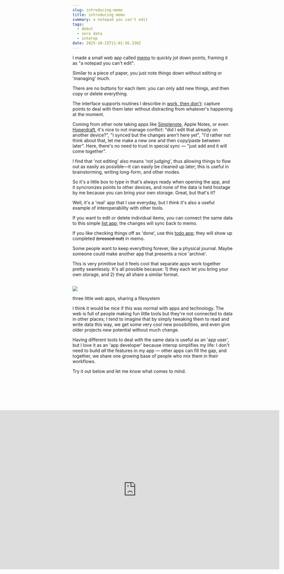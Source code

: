 ```yaml
---
slug: introducing-memo
title: introducing memo
summary: a notepad you can't edit
tags:
  - debut
  - zero data
  - interop
date: 2025-10-15T11:01:56.336Z
---
```

I made a small web app called [memo](https://memo.rosano.ca) to quickly jot down points, framing it as "a notepad you can't edit".

Similar to a piece of paper, you just note things down without editing or 'managing' much.

There are no buttons for each item: you can only add new things, and then copy or delete everything.

The interface supports routines I describe in [work, then don't](https://rosano.ca/blog/work-then-dont/): capture points to deal with them later without distracting from whatever's happening at the moment.

Coming from other note taking apps like [Simplenote](https://simplenote.com), Apple Notes, or even [Hyperdraft](https://hyperdraft.rosano.ca), it's nice to not manage conflict: "did I edit that already on another device?", "I synced but the changes aren't here yet", "I'd rather not think about that, let me make a new one and then copy/paste between later". Here, there's no need to trust in special sync — "just add and it will come together".

I find that 'not editing' also means 'not judging', thus allowing things to flow out as easily as possible—it can easily be cleaned up later; this is useful in brainstorming, writing long-form, and other modes.

So it's a little box to type in that's always ready when opening the app, and it syncronizes points to other devices, and none of the data is held hostage by me because you can bring your own storage. Great, but that's it?

Well, it's a 'real' app that I use everyday, but I think it's also a useful example of interoperability with other tools.

If you want to edit or delete individual items, you can connect the same data to this simple [list app](https://listable.5apps.com); the changes will sync back to memo.

If you like checking things off as 'done', use this [todo app](https://todomvc.0data.app); they will show up completed ~~(crossed out)~~ in memo.

Some people want to keep everything forever, like a physical journal. Maybe someone could make another app that presents a nice 'archive'.

This is very primitive but it feels cool that separate apps work together pretty seamlessly. It's all possible because: 1) they each let you bring your own storage, and 2) they all share a similar format.

<figure>

![](output.gif)

<figcaption>three little web apps, sharing a filesystem</figcaption>
</figure>

<style>
figure {
  display: flex;
  flex-direction: column;
  margin: 0;
  width: unset;
}
</style>

I think it would be nice if this was normal with apps and technology. The web is full of people making fun little tools but they're not connected to data in other places; I tend to imagine that by simply tweaking them to read and write data this way, we get some very cool new possibilities, and even give older projects new potential without much change.

Having different tools to deal with the same data is useful as an 'app user', but I love it as an 'app developer' because interop simplifies my life: I don't need to build *all* the features in my app — other apps can fill the gap, and together, we share one growing base of people who mix them in their workflows.

Try it out below and let me know what comes to mind.

<style>
iframe {
	display: block;
  width: 900px !important;
  height: 500px;
  
  position: absolute;
  margin: 100px;
  margin-left: -250px;
}
</style>
<iframe src="https://todos-interop.0data.app" frameborder="0"></frame>

